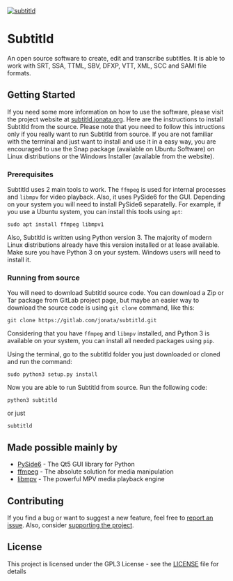 [![subtitld](https://snapcraft.io/subtitld/badge.svg)](https://snapcraft.io/subtitld)

# Subtitld

An open source software to create, edit and transcribe subtitles. It is able to work with SRT, SSA, TTML, SBV, DFXP, VTT, XML, SCC and SAMI file formats.

## Getting Started

If you need some more information on how to use the software, please visit the project website at [subtitld.jonata.org](https://subtitld.jonata.org). Here are the instructions to install Subtitld from the source. Please note that you need to follow this intructions only if you really want to run Subtitld from source. If you are not familiar with the terminal and just want to install and use it in a easy way, you are encouraged to use the Snap package (available on Ubuntu Software) on Linux distributions or the Windows Installer (available from the website).

### Prerequisites

Subtitld uses 2 main tools to work. The `ffmpeg` is used for internal processes and `libmpv` for video playback. Also, it uses PySide6 for the GUI. Depending on your system you will need to install PySide6 separatelly. For example, if you use a Ubuntu system, you can install this tools using `apt`:

```
sudo apt install ffmpeg libmpv1
```

Also, Subtitld is written using Python version 3. The majority of modern Linux distributions already have this version installed or at lease available. Make sure you have Python 3 on your system. Windows users will need to install it.

### Running from source

You will need to download Subtitld source code. You can download a Zip or Tar package from GitLab project page, but maybe an easier way to download the source code is using `git clone` command, like this:

```
git clone https://gitlab.com/jonata/subtitld.git
```

Considering that you have `ffmpeg` and `libmpv` installed, and Python 3 is available on your system, you can install all needed packages using `pip`.

Using the terminal, go to the subtitld folder you just downloaded or cloned and run the command:

```
sudo python3 setup.py install
```

Now you are able to run Subtitld from source. Run the following code:

```
python3 subtitld
```

or just

```
subtitld
```

## Made possible mainly by

* [PySide6](https://www.riverbankcomputing.com/software/pyqt/) - The Qt5 GUI library for Python
* [ffmpeg](https://ffmpeg.org/) - The absolute solution for media manipulation
* [libmpv](https://github.com/mpv-player/mpv) - The powerful MPV media playback engine

## Contributing

If you find a bug or want to suggest a new feature, feel free to [report an issue](https://gitlab.com/jonata/subtitld/-/issues). Also, consider [supporting the project](https://subtitld.jonata.org/support).

## License

This project is licensed under the GPL3 License - see the [LICENSE](LICENSE) file for details
